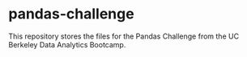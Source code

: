 # pandas-challenge
This repository stores the files for the Pandas Challenge from the UC Berkeley Data Analytics Bootcamp.
